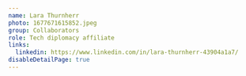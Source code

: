 ```yaml
---
name: Lara Thurnherr
photo: 1677671615852.jpeg
group: Collaborators
role: Tech diplomacy affiliate
links:
  linkedin: https://www.linkedin.com/in/lara-thurnherr-43904a1a7/
disableDetailPage: true
---
```

